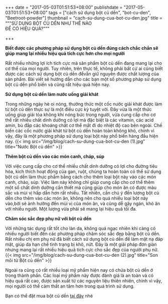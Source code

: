 +++
date = "2017-05-03T01:51:53+08:00"
publishdate = "2017-05-03T01:51:53+08:00"
tags = ["cách sử dụng bột củ dền", "bot-cu-den", "Beetroot-powder"]
thumbnail = "cach-su-dung-cua-bot-cu-den.jpg"
title = """SỬ DỤNG BỘT CỦ DỀN NHƯ THẾ NÀO  
ĐỂ CÓ HIỆU QUẢ?"""

+++

**Biết được các phương pháp sử dụng bột củ dền đúng cách chắc chắn sẽ giúp mang lại nhiều hiệu quả tích cực hơn cho mọi người**

Rất nhiều những lợi ích tích cực mà sản phẩm bột củ dền đang mang lại cho cơ thể của mọi người. Tuy nhiên, trên thực tế, không phải bất cứ ai cũng biết được các cách sử dụng bột củ dền đểvẫn giữ nguyên được chất lượng của sản phẩm. Bài viết sẽ hướng dẫn cho các bạn một số phương pháp sử dụng bột củ dền phổ biến và cũng rất hiệu quả hiện nay.

**Sử dụng bột củ dền làm nước uống giải khát**

Trong những ngày hè oi nóng, thưởng thức một cốc nước giải khát được làm từ bột củ dền thực sự là một điều cực kỳ tuyệt vời. Đây vừa là một thức uống giúp giải tỏa không khí nóng bức trong người, vừa cung cấp cho cơ thể rất nhiều chất dinh dưỡng có lợi mà đặc biệt là các vitamin, các acid amin, bù đắp các khoáng chất cơ thể mất đi do nhiệt độ cao bên ngoài.
Chế biến các cốc nước giải khát từ bột củ dền hoàn toàn không khó, chính vì vậy, đây là một phương pháp sử dụng loại bột này phổ biến hàng đầu hiện nay.
{{< img src="/img/blog/cach-su-dung-cua-bot-cu-den (1).jpg" title="Nước Bột củ dền" >}}

**Thêm bột củ dền vào các món canh, cháp, súp**

Với việc cung cấp cho cơ thể nhiều chất dinh dưỡng có lợi cho đường tiêu hóa, kích thích hoạt động của gan, ruột, chúng ta hoàn toàn có thể sử dụng bột củ dền làm thực phẩm bằng cách cho thêm loại bột này vào các món canh, cháo, súp. Việc làm này không chỉ giúp cung cấp cho cơ thể thêm một số chất dinh dưỡng cần thiết mà cũng giúp cho món ăn có được màu sắc và mùi vị hấp dẫn hơn rất nhiều.
Tất nhiên, cần chú ý đến lượng bột củ dền cho thêm vào các món ăn, không nên cho quá nhiều loại bột này vào,bởi sẽ ảnh hưởng đến mùi vị của món ăn, và cũng dễ gây ngán, khó ăn với nhiều người. Một lượng vừa phải sẽ mang lại hiệu quả tối đa.

**Chăm sóc sắc đẹp phụ nữ với bột củ dền**

Với những tác dụng rất tốt cho làn da, không quá ngạc nhiên khi càng có nhiều người biết đến các phương pháp chăm sóc sắc đẹp bằng bột củ dền. Rất nhiều chị em phụ nữ đã biết cách sử dụng bột củ dền để làm mặt nạ đáp mặt, giúp da hạn chế tình trạng bị khô, nứt. Đây là một giải pháp đơn giản nhưng mang lại rất nhiều hiệu quả tích cực cho sắc đẹp của người phụ nữ.
{{< img src="/img/blog/cach-su-dung-cua-bot-cu-den (2).jpg" title="Son môi từ Bột củ dền" >}}

Ngoài ra cũng có rất nhiều loại mỹ phẩm hiện nay có chứa bột củ dền ở trong thành phần. Các loại mỹ phẩm này được đánh giá là an toàn và có hiệu quả rất cao, được sản xuất từ các nguyên liệu thiên nhiên, chính vì vậy, mọi người có thể cảm thất an tâm hơn trong quá trình sử dụng. 

Bạn có thể đặt mua bột củ dền [tại đây](/san-pham/bot-cu-den-50g/) nhé
